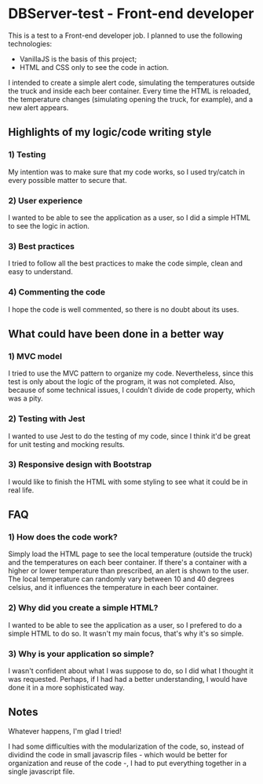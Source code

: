 # DBServer-test - Front-end developer

This is a test to a Front-end developer job. I planned to use the following technologies:

- VanillaJS is the basis of this project; 
- HTML and CSS only to see the code in action.

I intended to create a simple alert code, simulating the temperatures outside the truck and inside each beer container. Every time the HTML is reloaded, the temperature changes (simulating opening the truck, for example), and a new alert appears.


## Highlights of my logic/code writing style
### 1) Testing
My intention was to make sure that my code works, so I used try/catch in every possible matter to secure that.

### 2) User experience
I wanted to be able to see the application as a user, so I did a simple HTML to see the logic in action.

### 3) Best practices
I tried to follow all the best practices to make the code simple, clean and easy to understand. 

### 4) Commenting the code
I hope the code is well commented, so there is no doubt about its uses.

## What could have been done in a better way
### 1) MVC model
I tried to use the MVC pattern to organize my code. Nevertheless, since this test is only about the logic of the program, it was not completed. Also, because of some technical issues, I couldn't divide de code property, which was a pity.

### 2) Testing with Jest
I wanted to use Jest to do the testing of my code, since I think it'd be great for unit testing and mocking results.

### 3) Responsive design with Bootstrap
I would like to finish the HTML with some styling to see what it could be in real life.


## FAQ
### 1) How does the code work?
Simply load the HTML page to see the local temperature (outside the truck) and the temperatures on each beer container. If there's a container with a higher or lower temperature than prescribed, an alert is shown to the user. The local temperature can randomly vary between 10 and 40 degrees celsius, and it influences the temperature in each beer container. 

### 2) Why did you create a simple HTML?
I wanted to be able to see the application as a user, so I prefered to do a simple HTML to do so. It wasn't my main focus, that's why it's so simple.

### 3) Why is your application so simple?
I wasn't confident about what I was suppose to do, so I did what I thought it was requested. Perhaps, if I had had a better understanding, I would have done it in a more sophisticated way. 


## Notes
Whatever happens, I'm glad I tried!

I had some difficulties with the modularization of the code, so, instead of dividind the code in small javascrip files - which would be better for organization and reuse of the code -, I had to put everything together in a single javascript file.
